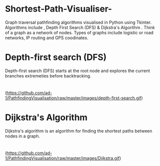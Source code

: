 # Shortest-Path-Visualiser-
Graph traversal pathfinding algorithms visualised in Python using Tkinter. Algorithms include , Depth First Search (DFS) & Dijkstra's Algorithm . Think of a graph as a network of nodes. Types of graphs include logistic or road networks, IP routing and GPS coodinates.

# Depth-first search (DFS)
Depth-first search (DFS) starts at the root node and explores the current branches extremeties before backtracking.
# 
(https://github.com/ad-1/PathfindingVisualisation/raw/master/images/depth-first-search.gif)

# Dijkstra's Algorithm
Dijkstra's algorithm is an algorithm for finding the shortest paths between nodes in a graph.

#
(https://github.com/ad-1/PathfindingVisualisation/raw/master/images/Dijkstra.gif)
